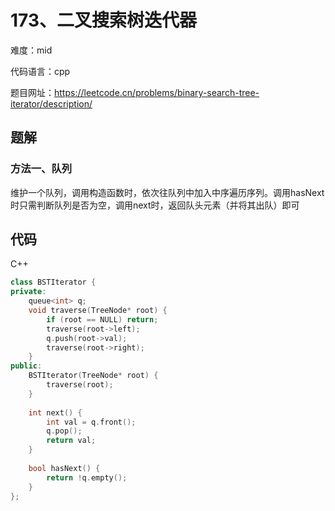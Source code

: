 # 173、二叉搜索树迭代器
难度：mid

代码语言：cpp

题目网址：https://leetcode.cn/problems/binary-search-tree-iterator/description/
## 题解
### 方法一、队列
维护一个队列，调用构造函数时，依次往队列中加入中序遍历序列。调用hasNext时只需判断队列是否为空，调用next时，返回队头元素（并将其出队）即可

## 代码
C++

```cpp
class BSTIterator {
private:
    queue<int> q;
    void traverse(TreeNode* root) {
        if (root == NULL) return;
        traverse(root->left);
        q.push(root->val);
        traverse(root->right);
    }
public:
    BSTIterator(TreeNode* root) {
        traverse(root);
    }
    
    int next() {
        int val = q.front();
        q.pop();
        return val;
    }
    
    bool hasNext() {
        return !q.empty();
    }
};
```
